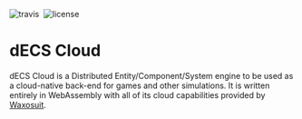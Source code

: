 ![travis](https://travis-ci.org/waxosuit/decs-cloud.svg?branch=master)&nbsp;
![license](https://img.shields.io/github/license/waxosuit/decs-cloud.svg)

# dECS Cloud

dECS Cloud is a Distributed Entity/Component/System engine to be used as a cloud-native back-end for games and other simulations. It is written entirely in WebAssembly with all of its cloud capabilities provided by [Waxosuit](https://waxosuit.io).